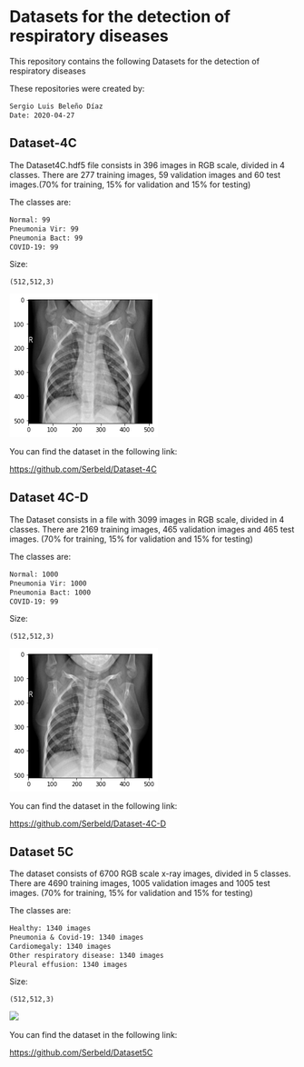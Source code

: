 # Datasets for the detection of respiratory diseases

This repository contains the following Datasets for the detection of respiratory diseases

These repositories were created by:

    Sergio Luis Beleño Díaz
    Date: 2020-04-27

## Dataset-4C

The Dataset4C.hdf5 file consists in 396 images in RGB scale, divided in 4 classes. There are 277 training images, 59 validation images and 60 test images.(70% for training, 15% for validation and 15% for testing)

The classes are:

    Normal: 99
    Pneumonia Vir: 99
    Pneumonia Bact: 99
    COVID-19: 99
    
Size:

    (512,512,3)

<img src="Data4C.png" />

You can find the dataset in the following link:

https://github.com/Serbeld/Dataset-4C
    
## Dataset 4C-D

The Dataset consists in a file with 3099 images in RGB scale, divided in 4 classes. There are 2169 training images, 465 validation images and 465 test images. (70% for training, 15% for validation and 15% for testing)

The classes are:

    Normal: 1000
    Pneumonia Vir: 1000
    Pneumonia Bact: 1000
    COVID-19: 99
    
Size:

    (512,512,3)

<img src="Data4C.png" />
    
You can find the dataset in the following link:

https://github.com/Serbeld/Dataset-4C-D
    
## Dataset 5C

The dataset consists of 6700 RGB scale x-ray images, divided in 5 classes. There are 4690 training images, 1005 validation images and 1005 test images. (70% for training, 15% for validation and 15% for testing)

The classes are:

    Healthy: 1340 images
    Pneumonia & Covid-19: 1340 images
    Cardiomegaly: 1340 images
    Other respiratory disease: 1340 images
    Pleural effusion: 1340 images
    
Size:

    (512,512,3)

<img src="Data5C.png" />
    
You can find the dataset in the following link:

https://github.com/Serbeld/Dataset5C
